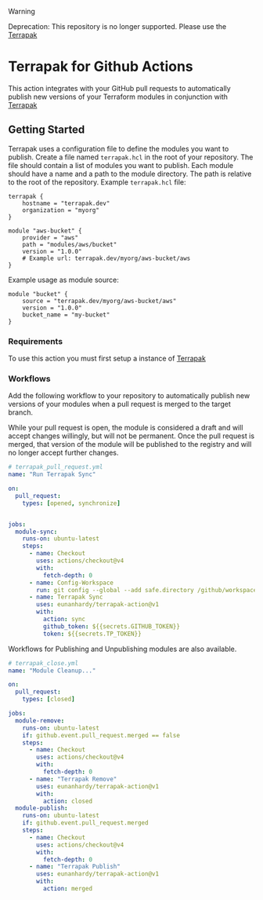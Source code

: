 > [!WARNING]
> Deprecation: This repository is no longer supported. Please use the [Terrapak](https://github.com/eunanhardy/terrapak)
# Terrapak for Github Actions
This action integrates with your GitHub pull requests to automatically publish new versions of your Terraform modules in conjunction with [Terrapak](https://github.com/eunanhardy/terrapak)

## Getting Started

Terrapak uses a configuration file to define the modules you want to publish. Create a file named `terrapak.hcl` in the root of your repository. The file should contain a list of modules you want to publish. Each module should have a name and a path to the module directory. The path is relative to the root of the repository.
Example `terrapak.hcl` file:

```hcl
terrapak {
    hostname = "terrapak.dev"
    organization = "myorg"
}

module "aws-bucket" {
    provider = "aws"
    path = "modules/aws/bucket"
    version = "1.0.0"
    # Example url: terrapak.dev/myorg/aws-bucket/aws
}

```

Example usage as module source:
```hcl
module "bucket" {
    source = "terrapak.dev/myorg/aws-bucket/aws"
    version = "1.0.0"
    bucket_name = "my-bucket"
}
```


### Requirements
To use this action you must first setup a instance of [Terrapak](https://github.com/eunanhardy/terrapak)


### Workflows
Add the following workflow to your repository to automatically publish new versions of your modules when a pull request is merged to the target branch. 

While your pull request is open, the module is considered a draft and will accept changes willingly, but will not be permanent. Once the pull request is merged, that version of the module will be published to the registry and will no longer accept further changes.

```yaml
# terrapak_pull_request.yml
name: "Run Terrapak Sync"

on:
  pull_request:
    types: [opened, synchronize]


jobs:
  module-sync:
    runs-on: ubuntu-latest
    steps:
      - name: Checkout
        uses: actions/checkout@v4
        with: 
          fetch-depth: 0
      - name: Config-Workspace
        run: git config --global --add safe.directory /github/workspace
      - name: Terrapak Sync
        uses: eunanhardy/terrapak-action@v1
        with:
          action: sync
          github_token: ${{secrets.GITHUB_TOKEN}}
          token: ${{secrets.TP_TOKEN}}

```
Workflows for Publishing and Unpublishing modules are also available.
```yaml
# terrapak_close.yml
name: "Module Cleanup..."

on:
  pull_request:
    types: [closed]

jobs:
  module-remove:
    runs-on: ubuntu-latest
    if: github.event.pull_request.merged == false
    steps:
      - name: Checkout
        uses: actions/checkout@v4
        with:
          fetch-depth: 0
      - name: "Terrapak Remove"
        uses: eunanhardy/terrapak-action@v1
        with:
          action: closed
  module-publish:
    runs-on: ubuntu-latest
    if: github.event.pull_request.merged
    steps:
      - name: Checkout
        uses: actions/checkout@v4
        with:
          fetch-depth: 0
      - name: "Terrapak Publish"
        uses: eunanhardy/terrapak-action@v1
        with:
          action: merged
```
